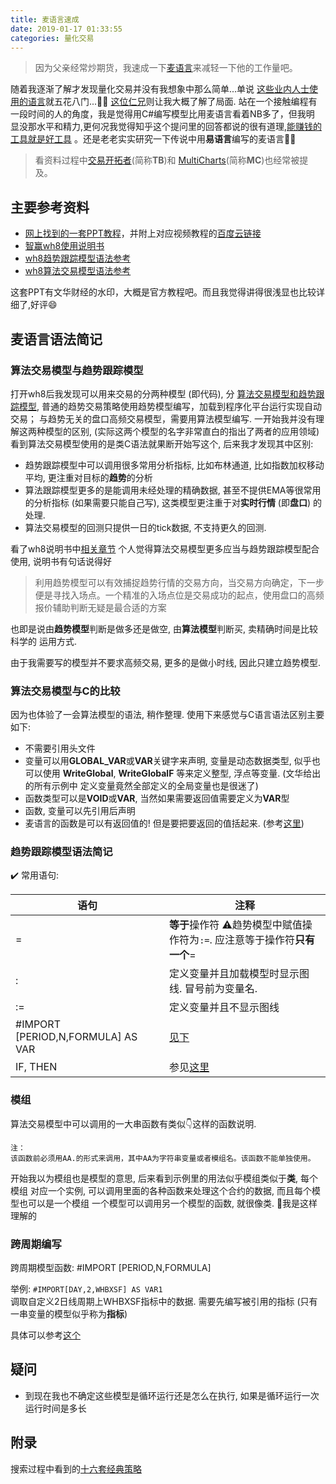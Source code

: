 ```yaml
---
title: 麦语言速成
date: 2019-01-17 01:33:55
categories: 量化交易
---
```


> 因为父亲经常炒期货，我速成一下[麦语言](https://www.wenhua.com.cn/myy/)来减轻一下他的工作量吧。

随着我逐渐了解才发现量化交易并没有我想象中那么简单...单说
[这些业内人士使用的语言](https://www.zhihu.com/question/25404359)就五花八门...:man_facepalming:
[这位仁兄](https://zhuanlan.zhihu.com/p/33839493)则让我大概了解了局面.
站在一个接触编程有一段时间的人的角度，我是觉得用C#编写模型比用麦语言看着NB多了，但我明
显没那水平和精力,更何况我觉得知乎这个提问里的回答都说的很有道理,[能赚钱的工具就是好工具](https://www.zhihu.com/question/36803590)
。还是老老实实研究一下传说中用**易语言**编写的麦语言:man_facepalming:

> 看资料过程中[交易开拓者](http://www.tradeblazer.net/)(简称**TB**)和
> [MultiCharts](https://www.multicharts.cn/)(简称**MC**)也经常被提及。

## 主要参考资料

- [网上找到的一套PPT教程](麦语言速成/教程.zip)，并附上对应视频教程的[百度云链接](https://pan.baidu.com/s/1foE6ORfqdGHyTQ-ZW9NPVg)
- [智赢wh8使用说明书](http://www.wenhua.com.cn/guide/wh8/index.htm)
- [wh8趋势跟踪模型语法参考](http://www.wenhua.com.cn/guide/views41a3.htm)
- [wh8算法交易模型语法参考](http://www.wenhua.com.cn/guide/wh8_zjyfhs2.htm)

这套PPT有文华财经的水印，大概是官方教程吧。而且我觉得讲得很浅显也比较详细了,好评:smile:

## 麦语言语法简记

### 算法交易模型与趋势跟踪模型

打开wh8后我发现可以用来交易的分两种模型 (即代码), 分
[算法交易模型和趋势跟踪模型](http://www.wenhua.com.cn/new_guide/Wh8/view4_6.html),
普通的趋势交易策略使用趋势模型编写，加载到程序化平台运行实现自动交易；
与趋势无关的盘口高频交易模型，需要用算法模型编写. 一开始我并没有理解这两种模型的区别,
(实际这两个模型的名字非常直白的指出了两者的应用领域)
看到算法交易模型使用的是类C语法就果断开始写这个, 后来我才发现其中区别:

- 趋势跟踪模型中可以调用很多常用分析指标, 比如布林通道, 比如指数加权移动平均, 更注重对目标的**趋势**的分析
- 算法跟踪模型更多的是能调用未经处理的精确数据, 甚至不提供EMA等很常用的分析指标
  (如果需要只能自己写), 这类模型更注重于对**实时行情** (即**盘口**) 的处理.
- 算法交易模型的回测只提供一日的tick数据, 不支持更久的回测.

看了wh8说明书中[相关章节](http://www.wenhua.com.cn/new_guide/Wh8/view4_5.html)
个人觉得算法交易模型更多应当与趋势跟踪模型配合使用, 说明书有句话说得好

> 利用趋势模型可以有效捕捉趋势行情的交易方向，当交易方向确定，下一步便是寻找入场点。一个精准的入场点位是交易成功的起点，使用盘口的高频报价辅助判断无疑是最合适的方案

也即是说由**趋势模型**判断是做多还是做空, 由**算法模型**判断买, 卖精确时间是比较科学的
运用方式.

由于我需要写的模型并不要求高频交易, 更多的是做小时线, 因此只建立趋势模型.

### 算法交易模型与C的比较

因为也体验了一会算法模型的语法, 稍作整理. 使用下来感觉与C语言语法区别主要如下:

- 不需要引用头文件
- 变量可以用**GLOBAL_VAR**或**VAR**关键字来声明, 变量是动态数据类型, 似乎也可以使用
  **WriteGlobal**, **WriteGlobalF** 等来定义整型, 浮点等变量. (文华给出的所有示例中
  定义变量竟然全部定义的全局变量也是很迷了)
- 函数类型可以是**VOID**或**VAR**, 当然如果需要返回值需要定义为**VAR**型
- 函数, 变量可以先引用后声明
- 麦语言的函数是可以有返回值的! 但是要把要返回的值括起来. (参考[这里](http://www.wenhua.com.cn/guide/wh8_zjyfhs2.htm))

### 趋势跟踪模型语法简记

:heavy_check_mark: 常用语句:

|语句|注释|
|-|-|
|=|**等于**操作符 :warning:趋势模型中赋值操作符为`:=`. 应注意等于操作符**只有一个**=|
|:|定义变量并且加载模型时显示图线. 冒号前为变量名.|
|:=|定义变量并且不显示图线|
|#IMPORT [PERIOD,N,FORMULA] AS VAR|[见下](#跨周期编写)|
|IF, THEN|参见[这里](http://www.wenhua.com.cn/guide/views41a3.htm)|

### 模组

算法交易模型中可以调用的一大串函数有类似:point_down:这样的函数说明.

```text
注：
该函数前必须用AA.的形式来调用，其中AA为字符串变量或者模组名。该函数不能单独使用。
```

开始我以为模组也是模型的意思, 后来看到示例里的用法似乎模组类似于**类**, 每个模组
对应一个实例, 可以调用里面的各种函数来处理这个合约的数据, 而且每个模型也可以是一个模组
一个模型可以调用另一个模型的函数, 就很像类. :thinking:我是这样理解的

### 跨周期编写

跨周期模型函数: #IMPORT [PERIOD,N,FORMULA]

举例: `#IMPORT[DAY,2,WHBXSF] AS VAR1`  
调取自定义2日线周期上WHBXSF指标中的数据. 需要先编写被引用的指标 (只有一串变量的模型似乎称为**指标**)

具体可以参考[这个](http://www.2818668.com/369.html)

<!-- TODO -->

## 疑问

- 到现在我也不确定这些模型是循环运行还是怎么在执行, 如果是循环运行一次运行时间是多长

## 附录

搜索过程中看到的[十六套经典策略](https://zhuanlan.zhihu.com/p/52867020)